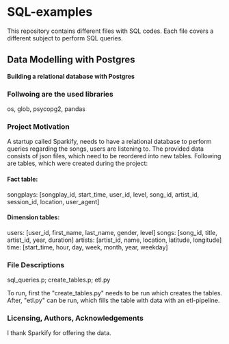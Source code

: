 # SQL-examples

This repository contains different files with SQL codes. Each file covers a different subject to perform SQL queries. 


## Data Modelling with Postgres
**Building a relational database with Postgres**


### Follwoing are the used libraries
os, glob, psycopg2, pandas


### Project Motivation
A startup called Sparkify, needs to have a relational database to perform queries regarding the songs, users are listening to. The provided data consists of json files, which need to be reordered into new tables.
Following are tables, which were created during the project: 

#### Fact table:
songplays: [songplay_id, start_time, user_id, level, song_id, 
                                artist_id, session_id, location, user_agent]

#### Dimension tables:
users:     [user_id, first_name, last_name, gender, level]
songs:     [song_id, title, artist_id, year, duration]
artists:   [artist_id, name, location, latitude, longitude]
time:      [start_time, hour, day, week, month, year, weekday]



### File Descriptions
sql_queries.p; 
create_tables.p; 
etl.py

To run, first the "create_tables.py" needs to be run which creates the tables. After, "etl.py" can be run, which fills the table with data with an etl-pipeline. 


### Licensing, Authors, Acknowledgements
I thank Sparkify for offering the data.

